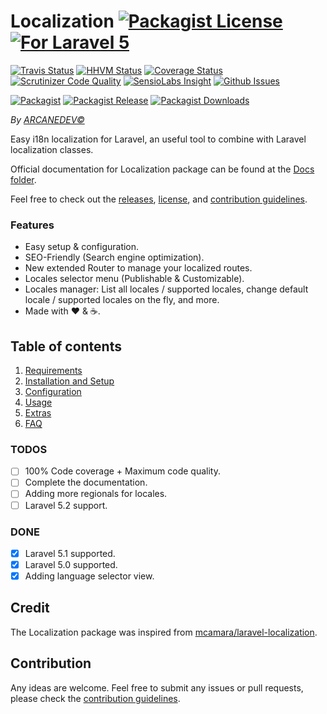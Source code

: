 # Localization [![Packagist License][badge_license]](LICENSE.md) [![For Laravel 5][badge_laravel]](https://github.com/ARCANEDEV/Localization#localization)

[![Travis Status][badge_build]](https://travis-ci.org/ARCANEDEV/Localization)
[![HHVM Status][badge_hhvm]](http://hhvm.h4cc.de/package/arcanedev/localization)
[![Coverage Status][badge_coverage]](https://scrutinizer-ci.com/g/ARCANEDEV/Localization/?branch=master)
[![Scrutinizer Code Quality][badge_quality]](https://scrutinizer-ci.com/g/ARCANEDEV/Localization/?branch=master)
[![SensioLabs Insight][badge_insight]](https://insight.sensiolabs.com/projects/30a231b2-295e-466a-8733-fe95cf2bc48d)
[![Github Issues][badge_issues]](https://github.com/ARCANEDEV/Localization/issues)

[![Packagist][badge_package]](https://packagist.org/packages/arcanedev/localization)
[![Packagist Release][badge_release]](https://packagist.org/packages/arcanedev/localization)
[![Packagist Downloads][badge_downloads]](https://packagist.org/packages/arcanedev/localization)

[badge_license]:   http://img.shields.io/packagist/l/arcanedev/localization.svg?style=flat-square
[badge_laravel]:   https://img.shields.io/badge/For%20Laravel-5-orange.svg?style=flat-square

[badge_build]:     http://img.shields.io/travis/ARCANEDEV/Localization.svg?style=flat-square
[badge_hhvm]:      https://img.shields.io/hhvm/arcanedev/localization.svg?style=flat-square
[badge_coverage]:  https://img.shields.io/scrutinizer/coverage/g/ARCANEDEV/Localization.svg?style=flat-square
[badge_quality]:   https://img.shields.io/scrutinizer/g/ARCANEDEV/Localization.svg?style=flat-square
[badge_insight]:   https://img.shields.io/sensiolabs/i/30a231b2-295e-466a-8733-fe95cf2bc48d.svg?style=flat-square
[badge_issues]:    http://img.shields.io/github/issues/ARCANEDEV/Localization.svg?style=flat-square

[badge_package]:   https://img.shields.io/badge/package-arcanedev/localization-blue.svg?style=flat-square
[badge_release]:   https://img.shields.io/packagist/v/arcanedev/localization.svg?style=flat-square
[badge_downloads]: https://img.shields.io/packagist/dt/arcanedev/localization.svg?style=flat-square

*By [ARCANEDEV&copy;](http://www.arcanedev.net/)*

Easy i18n localization for Laravel, an useful tool to combine with Laravel localization classes.

Official documentation for Localization package can be found at the [Docs folder](_docs).

Feel free to check out the [releases](https://github.com/ARCANEDEV/Localization/releases), [license](LICENSE.md), and [contribution guidelines](CONTRIBUTING.md).

### Features

  * Easy setup & configuration.
  * SEO-Friendly (Search engine optimization).
  * New extended Router to manage your localized routes.
  * Locales selector menu (Publishable & Customizable).
  * Locales manager: List all locales / supported locales, change default locale / supported locales on the fly, and more.
  * Made with :heart: &amp; :coffee:.

## Table of contents

  1. [Requirements](_docs/1-Requirements.md)
  2. [Installation and Setup](_docs/2-Installation-and-Setup.md)
  3. [Configuration](_docs/3-Configuration.md)
  4. [Usage](_docs/4-Usage.md)
  5. [Extras](_docs/5-Extras.md)
  6. [FAQ](_docs/6-FAQ.md)

### TODOS

  - [ ] 100% Code coverage + Maximum code quality.
  - [ ] Complete the documentation.
  - [ ] Adding more regionals for locales.
  - [ ] Laravel 5.2 support.

### DONE

  - [x] Laravel 5.1 supported.
  - [x] Laravel 5.0 supported.
  - [x] Adding language selector view.

## Credit

The Localization package was inspired from [mcamara/laravel-localization](https://github.com/mcamara/laravel-localization).

## Contribution

Any ideas are welcome. Feel free to submit any issues or pull requests, please check the [contribution guidelines](CONTRIBUTING.md).
